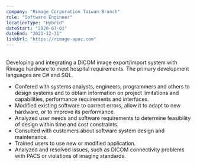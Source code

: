 ```yaml
---
company: "Rimage Corporation Taiwan Branch"
role: "Software Engineer"
locationType: "Hybrid"
dateStart: "2020-07-01"
dateEnd: "2021-12-31"
linkUrl: "https://rimage-apac.com"
---
```


<br/>
Developing and integrating a DICOM image export/import system with Rimage hardware to meet hospital requirements. The primary development languages are C# and SQL.

- Confered with systems analysts, engineers, programmers and others to design systems and to obtain information on project limitations and capabilities, performance requirements and interfaces.
- Modified existing software to correct errors, allow it to adapt to new hardware, or to improve its performance.
- Analyzed user needs and software requirements to determine feasibility of design within time and cost constraints.
- Consulted with customers about software system design and maintenance.
- Trained users to use new or modified application.
- Analyzed and resolved issues, such as DICOM connectivity problems with PACS or violations of imaging standards.
